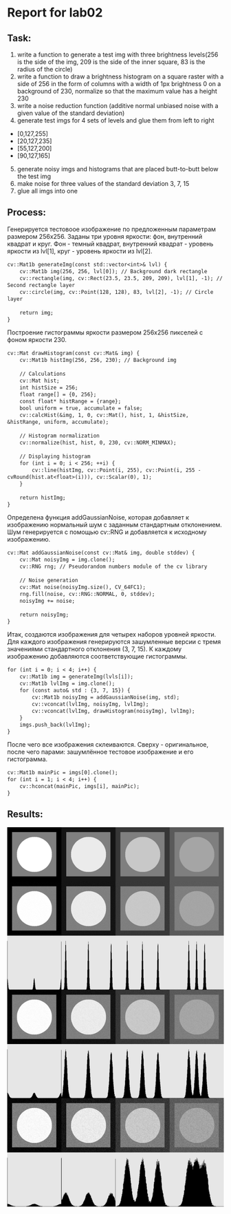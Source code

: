 # Report for lab02
## Task:
1. write a function to generate a test img with three brightness levels(256 is the side of the img, 209 is the side of the inner square, 83 is the radius of the circle)
2. write a function to draw a brightness histogram on a square raster with a side of 256 in the form of columns with a width of 1px brightness 0 on a background of 230, normalize so that the maximum value has a height 230
3. write a noise reduction function (additive normal unbiased noise with a given value of the standard deviation)
4. generate test imgs for 4 sets of levels and glue them from left to right
- [0,127,255]
- [20,127,235]
- [55,127,200]
- [90,127,165]
5. generate noisy imgs and histograms that are placed butt-to-butt below the test img
6. make noise for three values of the standard deviation 3, 7, 15
7. glue all imgs into one

## Process:
Генерируется тестовоое изображение по предложенным параметрам размером 256х256. Заданы три уровня яркости: фон, внутренний квадрат и круг. Фон - темный квадрат, внутренний квадрат - уровень яркости из lvl[1], круг - уровень яркости из lvl[2].
```
cv::Mat1b generateImg(const std::vector<int>& lvl) {
    cv::Mat1b img(256, 256, lvl[0]); // Background dark rectangle
    cv::rectangle(img, cv::Rect(23.5, 23.5, 209, 209), lvl[1], -1); // Second rectangle layer
    cv::circle(img, cv::Point(128, 128), 83, lvl[2], -1); // Circle layer

    return img;
}
```

Построение гистограммы яркости размером 256x256 пикселей с фоном яркости 230.
```
cv::Mat drawHistogram(const cv::Mat& img) {
    cv::Mat1b histImg(256, 256, 230); // Background img

    // Calculations
    cv::Mat hist;
    int histSize = 256;
    float range[] = {0, 256};
    const float* histRange = {range};
    bool uniform = true, accumulate = false;
    cv::calcHist(&img, 1, 0, cv::Mat(), hist, 1, &histSize, &histRange, uniform, accumulate);

    // Histogram normalization
    cv::normalize(hist, hist, 0, 230, cv::NORM_MINMAX);

    // Displaying histogram
    for (int i = 0; i < 256; ++i) {
        cv::line(histImg, cv::Point(i, 255), cv::Point(i, 255 - cvRound(hist.at<float>(i))), cv::Scalar(0), 1);
    }

    return histImg;
}
```

Определена функция addGaussianNoise, которая добавляет к изображению нормальный шум с заданным стандартным отклонением. Шум генерируется с помощью cv::RNG и добавляется к исходному изображению.
```
cv::Mat addGaussianNoise(const cv::Mat& img, double stddev) {
    cv::Mat noisyImg = img.clone();
    cv::RNG rng; // Pseudorandom numbers module of the cv library

    // Noise generation
    cv::Mat noise(noisyImg.size(), CV_64FC1);
    rng.fill(noise, cv::RNG::NORMAL, 0, stddev);
    noisyImg += noise;

    return noisyImg;
}
```

Итак, создаются изображения для четырех наборов уровней яркости. Для каждого изображения генерируются зашумленные версии с тремя значениями стандартного отклонения (3, 7, 15). К каждому изображению добавляются соответствующие гистограммы.
```
for (int i = 0; i < 4; i++) {
    cv::Mat1b img = generateImg(lvls[i]);
    cv::Mat1b lvlImg = img.clone();
    for (const auto& std : {3, 7, 15}) {
        cv::Mat1b noisyImg = addGaussianNoise(img, std);
        cv::vconcat(lvlImg, noisyImg, lvlImg);
        cv::vconcat(lvlImg, drawHistogram(noisyImg), lvlImg);
    }
    imgs.push_back(lvlImg);
}
```

После чего все изображения склеиваются. Сверху - оригинальное, после чего парами: зашумлённое тестовое изображение и его гистограмма.
```
cv::Mat1b mainPic = imgs[0].clone();
for (int i = 1; i < 4; i++) {
    cv::hconcat(mainPic, imgs[i], mainPic);
}
```

## Results:
!["result.png"](result.png)

